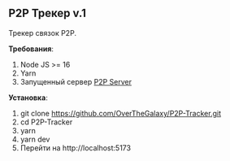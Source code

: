 ## P2P Трекер v.1
Трекер связок P2P.

**Требования**:

 1. Node JS >= 16
 2. Yarn
 3. Запущенный сервер [P2P Server](https://github.com/OverTheGalaxy/P2P-Server)

**Установка**:

 1. git clone https://github.com/OverTheGalaxy/P2P-Tracker.git
 2. cd P2P-Tracker
 3. yarn
 4. yarn dev
 5. Перейти на http://localhost:5173
